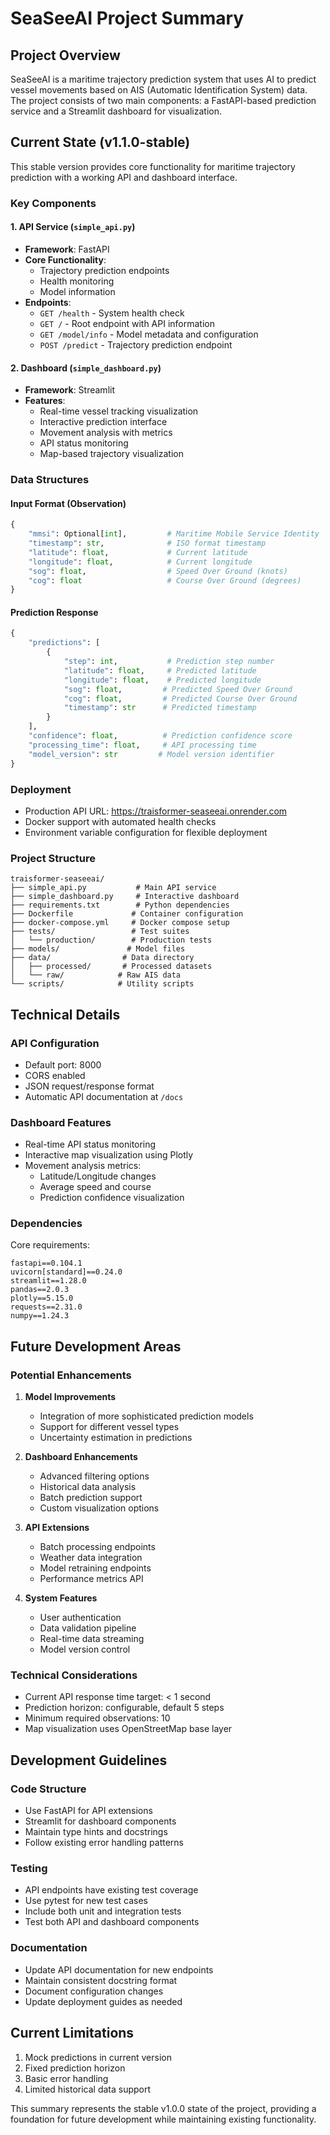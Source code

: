 # SeaSeeAI Project Summary

## Project Overview
SeaSeeAI is a maritime trajectory prediction system that uses AI to predict vessel movements based on AIS (Automatic Identification System) data. The project consists of two main components: a FastAPI-based prediction service and a Streamlit dashboard for visualization.

## Current State (v1.1.0-stable)
This stable version provides core functionality for maritime trajectory prediction with a working API and dashboard interface.

### Key Components

#### 1. API Service (`simple_api.py`)
- **Framework**: FastAPI
- **Core Functionality**: 
  - Trajectory prediction endpoints
  - Health monitoring
  - Model information
- **Endpoints**:
  - `GET /health` - System health check
  - `GET /` - Root endpoint with API information
  - `GET /model/info` - Model metadata and configuration
  - `POST /predict` - Trajectory prediction endpoint

#### 2. Dashboard (`simple_dashboard.py`)
- **Framework**: Streamlit
- **Features**:
  - Real-time vessel tracking visualization
  - Interactive prediction interface
  - Movement analysis with metrics
  - API status monitoring
  - Map-based trajectory visualization

### Data Structures

#### Input Format (Observation)
```python
{
    "mmsi": Optional[int],         # Maritime Mobile Service Identity
    "timestamp": str,              # ISO format timestamp
    "latitude": float,             # Current latitude
    "longitude": float,            # Current longitude
    "sog": float,                  # Speed Over Ground (knots)
    "cog": float                   # Course Over Ground (degrees)
}
```

#### Prediction Response
```python
{
    "predictions": [
        {
            "step": int,           # Prediction step number
            "latitude": float,     # Predicted latitude
            "longitude": float,    # Predicted longitude
            "sog": float,         # Predicted Speed Over Ground
            "cog": float,         # Predicted Course Over Ground
            "timestamp": str      # Predicted timestamp
        }
    ],
    "confidence": float,          # Prediction confidence score
    "processing_time": float,     # API processing time
    "model_version": str         # Model version identifier
}
```

### Deployment
- Production API URL: https://traisformer-seaseeai.onrender.com
- Docker support with automated health checks
- Environment variable configuration for flexible deployment

### Project Structure
```
traisformer-seaseeai/
├── simple_api.py           # Main API service
├── simple_dashboard.py     # Interactive dashboard
├── requirements.txt        # Python dependencies
├── Dockerfile             # Container configuration
├── docker-compose.yml     # Docker compose setup
├── tests/                 # Test suites
│   └── production/        # Production tests
├── models/               # Model files
├── data/                # Data directory
│   ├── processed/       # Processed datasets
│   └── raw/            # Raw AIS data
└── scripts/            # Utility scripts
```

## Technical Details

### API Configuration
- Default port: 8000
- CORS enabled
- JSON request/response format
- Automatic API documentation at `/docs`

### Dashboard Features
- Real-time API status monitoring
- Interactive map visualization using Plotly
- Movement analysis metrics:
  - Latitude/Longitude changes
  - Average speed and course
  - Prediction confidence visualization

### Dependencies
Core requirements:
```
fastapi==0.104.1
uvicorn[standard]==0.24.0
streamlit==1.28.0
pandas==2.0.3
plotly==5.15.0
requests==2.31.0
numpy==1.24.3
```

## Future Development Areas

### Potential Enhancements
1. **Model Improvements**
   - Integration of more sophisticated prediction models
   - Support for different vessel types
   - Uncertainty estimation in predictions

2. **Dashboard Enhancements**
   - Advanced filtering options
   - Historical data analysis
   - Batch prediction support
   - Custom visualization options

3. **API Extensions**
   - Batch processing endpoints
   - Weather data integration
   - Model retraining endpoints
   - Performance metrics API

4. **System Features**
   - User authentication
   - Data validation pipeline
   - Real-time data streaming
   - Model version control

### Technical Considerations
- Current API response time target: < 1 second
- Prediction horizon: configurable, default 5 steps
- Minimum required observations: 10
- Map visualization uses OpenStreetMap base layer

## Development Guidelines

### Code Structure
- Use FastAPI for API extensions
- Streamlit for dashboard components
- Maintain type hints and docstrings
- Follow existing error handling patterns

### Testing
- API endpoints have existing test coverage
- Use pytest for new test cases
- Include both unit and integration tests
- Test both API and dashboard components

### Documentation
- Update API documentation for new endpoints
- Maintain consistent docstring format
- Document configuration changes
- Update deployment guides as needed

## Current Limitations
1. Mock predictions in current version
2. Fixed prediction horizon
3. Basic error handling
4. Limited historical data support

This summary represents the stable v1.0.0 state of the project, providing a foundation for future development while maintaining existing functionality.